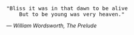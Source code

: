 <pre>"Bliss it was in that dawn to be alive  
    But to be young was very heaven."</pre>

― _William Wordsworth, The Prelude_
